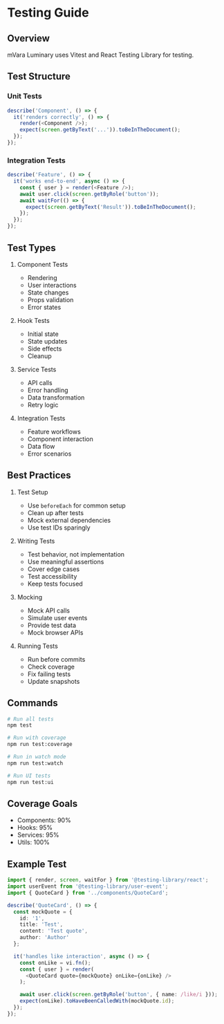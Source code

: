 # Testing Guide

## Overview
mVara Luminary uses Vitest and React Testing Library for testing.

## Test Structure

### Unit Tests
```typescript
describe('Component', () => {
  it('renders correctly', () => {
    render(<Component />);
    expect(screen.getByText('...')).toBeInTheDocument();
  });
});
```

### Integration Tests
```typescript
describe('Feature', () => {
  it('works end-to-end', async () => {
    const { user } = render(<Feature />);
    await user.click(screen.getByRole('button'));
    await waitFor(() => {
      expect(screen.getByText('Result')).toBeInTheDocument();
    });
  });
});
```

## Test Types

1. Component Tests
   - Rendering
   - User interactions
   - State changes
   - Props validation
   - Error states

2. Hook Tests
   - Initial state
   - State updates
   - Side effects
   - Cleanup

3. Service Tests
   - API calls
   - Error handling
   - Data transformation
   - Retry logic

4. Integration Tests
   - Feature workflows
   - Component interaction
   - Data flow
   - Error scenarios

## Best Practices

1. Test Setup
   - Use `beforeEach` for common setup
   - Clean up after tests
   - Mock external dependencies
   - Use test IDs sparingly

2. Writing Tests
   - Test behavior, not implementation
   - Use meaningful assertions
   - Cover edge cases
   - Test accessibility
   - Keep tests focused

3. Mocking
   - Mock API calls
   - Simulate user events
   - Provide test data
   - Mock browser APIs

4. Running Tests
   - Run before commits
   - Check coverage
   - Fix failing tests
   - Update snapshots

## Commands
```bash
# Run all tests
npm test

# Run with coverage
npm run test:coverage

# Run in watch mode
npm run test:watch

# Run UI tests
npm run test:ui
```

## Coverage Goals
- Components: 90%
- Hooks: 95%
- Services: 95%
- Utils: 100%

## Example Test
```typescript
import { render, screen, waitFor } from '@testing-library/react';
import userEvent from '@testing-library/user-event';
import { QuoteCard } from '../components/QuoteCard';

describe('QuoteCard', () => {
  const mockQuote = {
    id: '1',
    title: 'Test',
    content: 'Test quote',
    author: 'Author'
  };

  it('handles like interaction', async () => {
    const onLike = vi.fn();
    const { user } = render(
      <QuoteCard quote={mockQuote} onLike={onLike} />
    );

    await user.click(screen.getByRole('button', { name: /like/i }));
    expect(onLike).toHaveBeenCalledWith(mockQuote.id);
  });
});
```